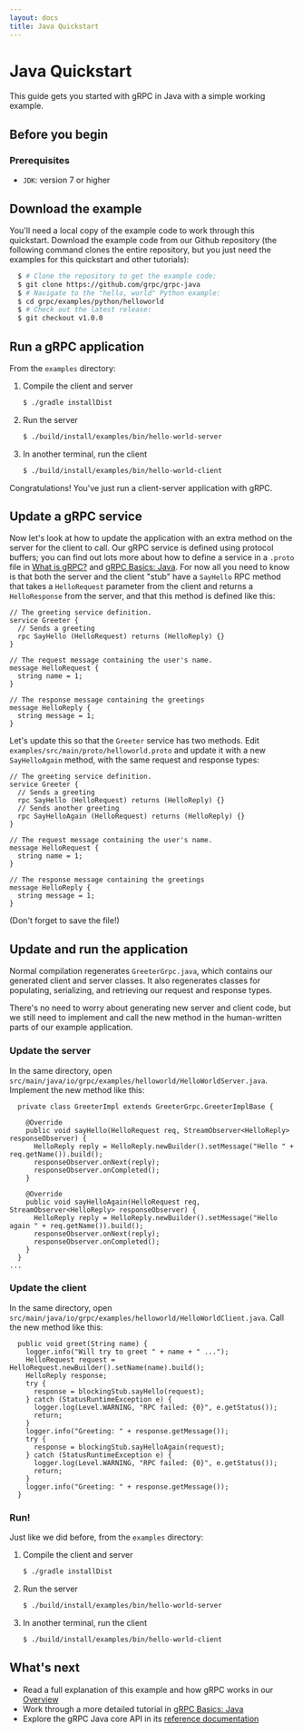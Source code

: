 ```yaml
---
layout: docs
title: Java Quickstart
---
```


<h1 class="page-header">Java Quickstart</h1>

<p class="lead">This guide gets you started with gRPC in Java with a simple working example.</p>

<div id="toc"></div>

## Before you begin

### Prerequisites

* `JDK`: version 7 or higher

## Download the example

You'll need a local copy of the example code to work through this quickstart. Download the example code from our Github repository (the following command clones the entire repository, but you just need the examples for this quickstart and other tutorials):

```sh
  $ # Clone the repository to get the example code:
  $ git clone https://github.com/grpc/grpc-java
  $ # Navigate to the "hello, world" Python example:
  $ cd grpc/examples/python/helloworld
  $ # Check out the latest release:
  $ git checkout v1.0.0
```

## Run a gRPC application

From the `examples` directory:

1. Compile the client and server

   ```sh
   $ ./gradle installDist
   ```

2. Run the server

   ```sh
   $ ./build/install/examples/bin/hello-world-server
   ```

3. In another terminal, run the client

   ```sh
   $ ./build/install/examples/bin/hello-world-client
   ```

Congratulations! You've just run a client-server application with gRPC.

## Update a gRPC service

Now let's look at how to update the application with an extra method on the
server for the client to call. Our gRPC service is defined using protocol
buffers; you can find out lots more about how to define a service in a `.proto`
file in [What is gRPC?]() and [gRPC Basics: Java][]. For now all you need
to know is that both the server and the client "stub" have a `SayHello` RPC
method that takes a `HelloRequest` parameter from the client and returns a
`HelloResponse` from the server, and that this method is defined like this:


```
// The greeting service definition.
service Greeter {
  // Sends a greeting
  rpc SayHello (HelloRequest) returns (HelloReply) {}
}

// The request message containing the user's name.
message HelloRequest {
  string name = 1;
}

// The response message containing the greetings
message HelloReply {
  string message = 1;
}
```
Let's update this so that the `Greeter` service has two methods. Edit `examples/src/main/proto/helloworld.proto` and update it with a new `SayHelloAgain` method, with the same request and response types:

```
// The greeting service definition.
service Greeter {
  // Sends a greeting
  rpc SayHello (HelloRequest) returns (HelloReply) {}
  // Sends another greeting
  rpc SayHelloAgain (HelloRequest) returns (HelloReply) {}
}

// The request message containing the user's name.
message HelloRequest {
  string name = 1;
}

// The response message containing the greetings
message HelloReply {
  string message = 1;
}
```

(Don't forget to save the file!)

## Update and run the application

Normal compilation regenerates `GreeterGrpc.java`, which contains our generated client and server classes. It also regenerates classes for populating, serializing, and retrieving our request and response types.

There's no need to worry about generating new server and client code, but we still need to implement and call the new method in the human-written parts of our example application.

### Update the server

In the same directory, open `src/main/java/io/grpc/examples/helloworld/HelloWorldServer.java`. Implement the new method like this:

```
  private class GreeterImpl extends GreeterGrpc.GreeterImplBase {

    @Override
    public void sayHello(HelloRequest req, StreamObserver<HelloReply> responseObserver) {
      HelloReply reply = HelloReply.newBuilder().setMessage("Hello " + req.getName()).build();
      responseObserver.onNext(reply);
      responseObserver.onCompleted();
    }

    @Override
    public void sayHelloAgain(HelloRequest req, StreamObserver<HelloReply> responseObserver) {
      HelloReply reply = HelloReply.newBuilder().setMessage("Hello again " + req.getName()).build();
      responseObserver.onNext(reply);
      responseObserver.onCompleted();
    }
  }
...
```

### Update the client

In the same directory, open `src/main/java/io/grpc/examples/helloworld/HelloWorldClient.java`. Call the new method like this:

```
  public void greet(String name) {
    logger.info("Will try to greet " + name + " ...");
    HelloRequest request = HelloRequest.newBuilder().setName(name).build();
    HelloReply response;
    try {
      response = blockingStub.sayHello(request);
    } catch (StatusRuntimeException e) {
      logger.log(Level.WARNING, "RPC failed: {0}", e.getStatus());
      return;
    }
    logger.info("Greeting: " + response.getMessage());
    try {
      response = blockingStub.sayHelloAgain(request);
    } catch (StatusRuntimeException e) {
      logger.log(Level.WARNING, "RPC failed: {0}", e.getStatus());
      return;
    }
    logger.info("Greeting: " + response.getMessage());
  }
```

### Run!

Just like we did before, from the `examples` directory:

1. Compile the client and server

   ```sh
   $ ./gradle installDist
   ```

2. Run the server

   ```sh
   $ ./build/install/examples/bin/hello-world-server
   ```

3. In another terminal, run the client

   ```sh
   $ ./build/install/examples/bin/hello-world-client
   ```

## What's next

- Read a full explanation of this example and how gRPC works in our [Overview](http://www.grpc.io/docs/)
- Work through a more detailed tutorial in [gRPC Basics: Java][]
- Explore the gRPC Java core API in its [reference documentation](http://www.grpc.io/grpc-java/javadoc/)

[gRPC Basics: Java]:http://www.grpc.io/docs/tutorials/basic/java.html

